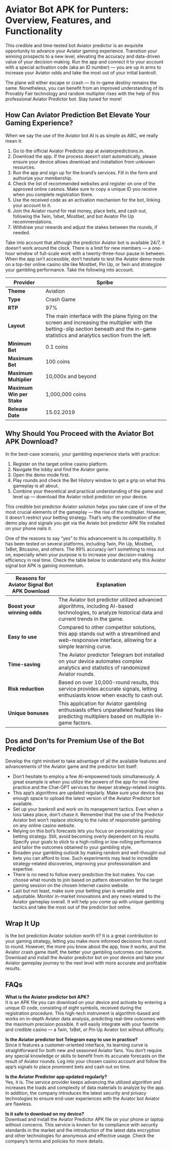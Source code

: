 # Aviator Bot APK for Punters: Overview, Features, and Functionality

This credible and time-tested bot Aviator predictor is an exquisite opportunity to advance your Aviator gaming experience. Transition your winning prospects to a new level, elevating the accuracy and data-driven value of your decision-making. Run the app and connect it to your account with a special activation code (aka an ID number) — you are up in arms to increase your Aviator odds and take the most out of your initial bankroll.

The plane will either escape or crash — its in-game destiny remains the same. Nonetheless, you can benefit from an improved understanding of its Provably Fair technology and random multiplier rises with the help of this professional Aviator Predictor bot. Stay tuned for more!

## How Can Aviator Prediction Bet Elevate Your Gaming Experience?

When we say the use of the Aviator bot AI is as simple as ABC, we really mean it:

1. Go to the official Aviator Predictor app at aviatorpredictions.in.
2. Download the app. If the process doesn’t start automatically, please ensure your device allows download and installation from unknown resources.
3. Run the app and sign up for the brand’s services. Fill in the form and authorize your membership.
4. Check the list of recommended websites and register on one of the approved online casinos. Make sure to copy a unique ID you receive when you complete registration there.
5. Use the received code as an activation mechanism for the bot, linking your account to it.
6. Join the Aviator round for real money, place bets, and cash out, following the 1win, 1xbet, Mostbet, and bot Aviator Pin Up recommendations.
7. Withdraw your rewards and adjust the stakes between the rounds, if needed.

Take into account that although the predictor Aviator bot is available 24/7, it doesn’t work around the clock. There is a limit for new members — a one-hour window of full-scale work with a twenty-three-hour pause in between. When the app isn’t accessible, don’t hesitate to test the Aviator demo mode on a top-tier online casino site like Mostbet, Pin Up, or 1win and strategize your gambling performance. Take the following into account.

| **Provider**           | Spribe                                                              |
|-------------------------|--------------------------------------------------------------------|
| **Theme**              | Aviation                                                          |
| **Type**               | Crash Game                                                        |
| **RTP**                | 97%                                                               |
| **Layout**             | The main interface with the plane flying on the screen and increasing the multiplier with the betting-slip section beneath and the in-game statistics and analytics section from the left. |
| **Minimum Bet**        | 0.1 coins                                                         |
| **Maximum Bet**        | 100 coins                                                         |
| **Maximum Multiplier** | 10,000x and beyond                                                |
| **Maximum Win per Stake** | 1,000,000 coins                                                  |
| **Release Date**       | 15.02.2019                                                        |

## Why Should You Proceed with the Aviator Bot APK Download?

In the best-case scenario, your gambling experience starts with practice:

1. Register on the target online casino platform.
2. Navigate the lobby and find the Aviator game.
3. Open the demo mode first.
4. Play rounds and check the Bet History window to get a grip on what this gameplay is all about.
5. Combine your theoretical and practical understanding of the game and level up — download the Aviator robot predictor on your device.

This credible bot predictor Aviator solution helps you take care of one of the most crucial elements of the gameplay — the rise of the multiplier. However, it doesn’t restrict your betting strategy. That’s why the combination of the demo play and signals you get via the Aviato bot predictor APK file installed on your phone nails it.

One of the reasons to say “yes” to this advancement is its compatibility. It has been tested on several platforms, including 1win, Pin Up, Mostbet, 1xBet, Bitcasino, and others. The 99% accuracy isn’t something to miss out on, especially when your purpose is to increase your decision-making efficiency in real time. Check the table below to understand why this Aviator signal bot APK is gaining momentum.

| **Reasons for Aviator Signal Bot APK Download** | **Explanation** |
|------------------------------------------------|--------------------------------------------------------------------------------------------------------------------------------------------------|
| **Boost your winning odds**                    | The Aviator bot predictor utilized advanced algorithms, including AI-based technologies, to analyze historical data and current trends in the game. |
| **Easy to use**                                | Compared to other competitor solutions, this app stands out with a streamlined and web-responsive interface, allowing for a simple learning curve.    |
| **Time-saving**                                | The Aviator predictor Telegram bot installed on your device automates complex analytics and statistics of randomized Aviator rounds.                  |
| **Risk reduction**                             | Based on over 10,000-round results, this service provides accurate signals, letting enthusiasts know when exactly to cash out.                       |
| **Unique bonuses**                             | This application for Aviator gambling enthusiasts offers unparalleled features like predicting multipliers based on multiple in-game factors.        |

## Dos and Don’ts for Premium Use of the Bot Predictor

Develop the right mindset to take advantage of all the available features and advancements of the Aviator game and the predictor bot itself:

- Don’t hesitate to employ a few AI-empowered tools simultaneously. A great example is when you utilize the powers of the app for real-time practice and the Chat-GPT services for deeper strategy-related insights.
- This app’s algorithms are updated regularly. Make sure your device has enough space to upload the latest version of the Aviator Predictor bot available.
- Set up your bankroll and work on its management tactics. Even when a loss takes place, don’t chase it. Remember that the use of the Predictor Aviator bot won’t replace sticking to the rules of responsible gambling on any online casino website.
- Relying on this bot’s forecasts lets you focus on personalizing your betting strategy. Still, avoid becoming overly dependent on its results. Specify your goals to stick to a high-rolling or low-rolling performance and tailor the outcomes obtained to your gambling style.
- Broaden your gambling outlook by making random and well-thought-out bets you can afford to lose. Such experiments may lead to incredible strategy-related discoveries, improving your professionalism and expertise.
- There is no need to follow every prediction the bot makes. You can choose what rounds to join based on pattern observation for the target gaming session on the chosen Internet casino website.
- Last but not least, make sure your betting plan is versatile and adjustable. Monitor in-market innovations and any news related to the Aviator gameplay overall. It will help you come up with unique gambling tactics and take the most out of the predictor bot online.

## Wrap It Up

Is the bot prediction Aviator solution worth it? It is a great contribution to your gaming strategy, letting you make more informed decisions from round to round. However, the more you know about the app, how it works, and the Aviator crash game itself, the better your gambling outcomes can become. Download and install the Aviator predictor bot on your device and take your Aviator gameplay journey to the next level with more accurate and profitable results.

## FAQs

**What is the Aviator predictor bot APK?**  
It is an APK file you can download on your device and activate by entering a unique ID code, consisting of eight symbols, received during the registration procedure. This high-tech instrument is algorithm-based and works on in-depth Aviator data analysis, predicting real-time outcomes with the maximum precision possible. It will easily integrate with your favorite and credible casino — a 1win, 1xBet, or Pin Up Aviator bot without difficulty.

**Is the Aviator predictor bot Telegram easy to use in practice?**  
Since it features a customer-oriented interface, its learning curve is straightforward for both new and seasoned Aviator fans. You don’t require any special knowledge or skills to benefit from its accurate forecasts on the result of Aviator rounds. Log into your chosen casino account and follow the app’s signals to place prominent bets and cash out on time.

**Is the Aviator Predictor app updated regularly?**  
Yes, it is. The service provider keeps advancing the utilized algorithm and increases the loads and complexity of data materials to analyze by the app. In addition, the company introduces the latest security and privacy technologies to ensure end-user experiences with the Aviator bot Aviator are flawless.

**Is it safe to download on my device?**  
Download and install the Aviator Predictor APK file on your phone or laptop without concerns. This service is known for its compliance with security standards in the market and the introduction of the latest data encryption and other technologies for anonymous and effective usage. Check the company’s terms and policies for more details.
